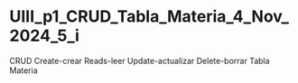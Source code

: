 # UIII_p1_CRUD_Tabla_Materia_4_Nov_2024_5_i
CRUD Create-crear Reads-leer Update-actualizar Delete-borrar    Tabla Materia
